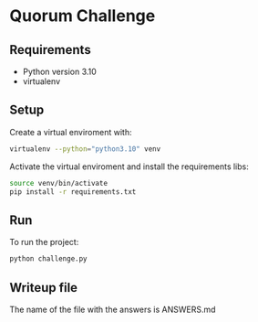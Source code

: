 # Quorum Challenge

## Requirements

* Python version 3.10
* virtualenv

## Setup

Create a virtual enviroment with:

```bash
virtualenv --python="python3.10" venv
```

Activate the virtual enviroment and install the requirements libs:

```bash
source venv/bin/activate 
pip install -r requirements.txt
```

## Run

To run the project:

```bash
python challenge.py
```

## Writeup file

The name of the file with the answers is ANSWERS.md
